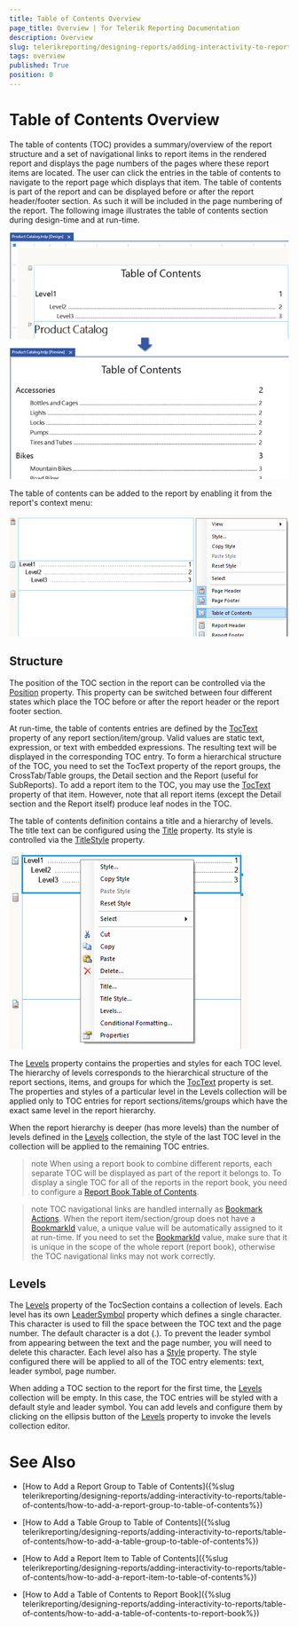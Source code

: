 ```yaml
---
title: Table of Contents Overview
page_title: Overview | for Telerik Reporting Documentation
description: Overview
slug: telerikreporting/designing-reports/adding-interactivity-to-reports/table-of-contents/overview
tags: overview
published: True
position: 0
---
```


# Table of Contents Overview

The table of contents (TOC) provides a summary/overview of the report structure and a set of navigational links to report items in the rendered report          and displays the page numbers of the pages where these report items are located.         The user can click the entries in the table of contents to navigate to the report page which displays that item. The table of contents is part of the report and can be         displayed before or after the report header/footer section. As such it will be included in the page numbering of the report. The following image illustrates the table of contents         section during design-time and at run-time.         

  ![toc 01](images/toc01.png)

The table of contents can be added to the report by enabling it from the report's context menu:         

  ![toc Report Context Menu](images/tocReportContextMenu.png)

## Structure

The position of the TOC section in the report can be controlled via the  [Position](/reporting/api/Telerik.Reporting.TocSection#Telerik_Reporting_TocSection_Position)  property.           This property can be switched between four different states which place the TOC before or after the report header or the report footer section.         

At run-time, the table of contents entries are defined by the  [TocText](/reporting/api/Telerik.Reporting.ReportItemBase#Telerik_Reporting_ReportItemBase_TocText)             property of any report section/item/group. Valid values are static text, expression, or text with embedded expressions. The resulting text will be displayed in the corresponding TOC entry.           To form a hierarchical structure of the TOC, you need to set the TocText property of the report groups, the CrossTab/Table groups, the Detail section and the Report (useful for SubReports).           To add a report item to the TOC, you may use the  [TocText](/reporting/api/Telerik.Reporting.ReportItemBase#Telerik_Reporting_ReportItemBase_TocText)  property of that item. However,            note that all report items (except the Detail section and the Report itself) produce leaf nodes in the TOC.         

The table of contents definition contains a title and a hierarchy of levels. The title text can be configured using the             [Title](/reporting/api/Telerik.Reporting.TocSection#Telerik_Reporting_TocSection_Title)            property. Its style is controlled via the  [TitleStyle](/reporting/api/Telerik.Reporting.TocSection#Telerik_Reporting_TocSection_TitleStyle)  property.           

  ![toc Context Menu](images/tocContextMenu.png)

The  [Levels](/reporting/api/Telerik.Reporting.TocSection#Telerik_Reporting_TocSection_Levels)  property contains the properties and styles for each TOC level. The hierarchy of levels corresponds to the hierarchical structure of the report sections, items, and groups for which the  [TocText](/reporting/api/Telerik.Reporting.ReportItemBase#Telerik_Reporting_ReportItemBase_TocText)  property is set. The properties and styles of a particular level in the Levels collection will be applied only to TOC entries for report sections/items/groups which have the exact same level in the report hierarchy.         

When the report hierarchy is deeper (has more levels) than the number of levels defined in the [Levels](/reporting/api/Telerik.Reporting.TocSection#Telerik_Reporting_TocSection_Levels) collection, the style of the last TOC level in the collection will be applied to the remaining TOC entries.         

>note When using a report book to combine different reports, each separate TOC will be displayed as part of the report it belongs to. To display a single TOC for all of the reports in the report book, you need to configure a [Report Book Table of Contents](../../report-book/report-book-table-of-contents).           


>note TOC navigational links are handled internally as [Bookmark Actions](../actions/bookmark-action). When the report item/section/group does not have a  [BookmarkId](/reporting/api/Telerik.Reporting.ReportItemBase#Telerik_Reporting_ReportItemBase_BookmarkId) value, a unique value will be automatically assigned to it at run-time. If you need to set the  [BookmarkId](/reporting/api/Telerik.Reporting.ReportItemBase#Telerik_Reporting_ReportItemBase_BookmarkId) value, make sure that it is unique in the scope of the whole report (report book), otherwise the TOC navigational links may not work correctly.          

## Levels

The  [Levels](/reporting/api/Telerik.Reporting.TocSection#Telerik_Reporting_TocSection_Levels)  property of the TocSection contains a collection of levels. Each level has its own  [LeaderSymbol](/reporting/api/Telerik.Reporting.TocLevel#Telerik_Reporting_TocLevel_LeaderSymbol) property which defines a single character. This character is used to fill the space between the TOC text and the page number. The default character is a dot (.). To prevent the leader symbol from appearing between the text and the page number, you will need to delete this character. Each level also has a  [Style](/reporting/api/Telerik.Reporting.Drawing#Telerik_Reporting_Drawing_Style)  property. The style configured there will be applied to all of the TOC entry elements: text, leader symbol, page number.         

When adding a TOC section to the report for the first time, the  [Levels](/reporting/api/Telerik.Reporting.TocSection#Telerik_Reporting_TocSection_Levels) collection will be empty. In this case, the TOC entries will be styled with a default style and leader symbol. You can add levels and configure them by clicking on the ellipsis button of the [Levels](/reporting/api/Telerik.Reporting.TocSection#Telerik_Reporting_TocSection_Levels)  property to invoke the levels collection editor.         

# See Also

 * [How to Add a Report Group to Table of Contents]({%slug telerikreporting/designing-reports/adding-interactivity-to-reports/table-of-contents/how-to-add-a-report-group-to-table-of-contents%})

 * [How to Add a Table Group to Table of Contents]({%slug telerikreporting/designing-reports/adding-interactivity-to-reports/table-of-contents/how-to-add-a-table-group-to-table-of-contents%})

 * [How to Add a Report Item to Table of Contents]({%slug telerikreporting/designing-reports/adding-interactivity-to-reports/table-of-contents/how-to-add-a-report-item-to-table-of-contents%})

 * [How to Add a Table of Contents to Report Book]({%slug telerikreporting/designing-reports/adding-interactivity-to-reports/table-of-contents/how-to-add-a-table-of-contents-to-report-book%})
